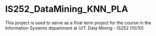 # IS252_DataMining_KNN_PLA
This project is used to serve as a final term project for the course in the Information Systems department at UIT: Data Mining - IS252 (10/10)
